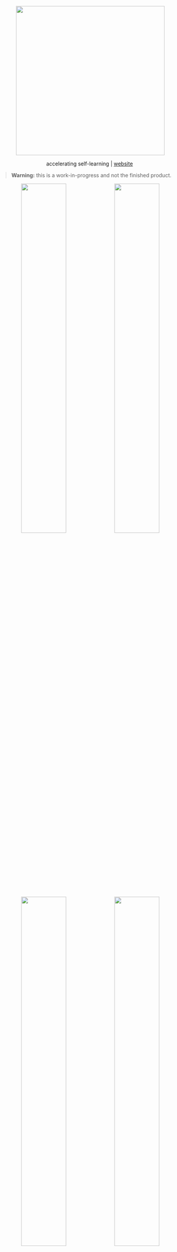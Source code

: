 <p align="center">
  <img src="https://w0ruri1sa4.ufs.sh/f/dTEi6PUzin8rfiKtzXdafX2uDkEY3v8mWc6OqLis7oxw5Ker" width="400"/>
</p>

<p align="center">
    accelerating self-learning | <a href="https://github.com/stefanasandei/orion"> website</a>&nbsp
</p>

> **Warning:**
> this is a work-in-progress and not the finished product.

<p align="center">
<img src="https://w0ruri1sa4.ufs.sh/f/dTEi6PUzin8r1587EpSLD65JPWtqHabY1V9ZgRcSOezwdjKp" width="49%"></img> <img src="https://w0ruri1sa4.ufs.sh/f/dTEi6PUzin8r9SYHzbu3pe8qCgD1WIcoxn6thiHryuMwlGYs" width="49%"></img><img src="https://w0ruri1sa4.ufs.sh/f/dTEi6PUzin8rS92mBDYsZMvCB8NPcaVo1UYiAkQKFIfO54J9" width="49%"></img> <img src="https://w0ruri1sa4.ufs.sh/f/dTEi6PUzin8rkpXY1x9lkYmPgLvbOHAfMtsGhEQaiT360x4B" width="49%"></img>
</p>

## Purpose

Orion is a mix of multiple apps, such as Notion, ChatGPT and any todo app. It's a hub for learning where you can organize your content and query it using AI agents, meaning you can use natural language to quickly find anything. You can quickly save any thought (text, image, pdf documents or links) to your library and they will be available in your knowledge base.

## Local deployment

todo docker

## License

Orion is open source and available under the [GPL v3](./LICENSE) license.

Copyright 2025 [Asandei Stefan-Alexandru](https://asandei.com). All rights reserved.
